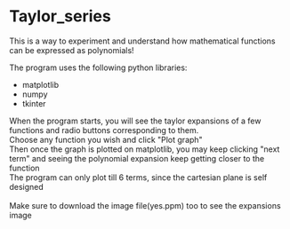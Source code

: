 # Taylor_series
This is a way to experiment and understand how mathematical functions can be expressed as polynomials!

The program uses the following python libraries:
<ul>
  <li>matplotlib
  <li>numpy
  <li>tkinter
</ul>

When the program starts, you will see the taylor expansions of a few functions and radio buttons corresponding to them.
<br>Choose any function you wish and click "Plot graph"
<br>Then once the graph is plotted on matplotlib, you may keep clicking "next term" and seeing the polynomial expansion keep getting closer to the function
<br>The program can only plot till 6 terms, since the cartesian plane is self designed
<br><br>Make sure to download the image file(yes.ppm) too to see the expansions image
